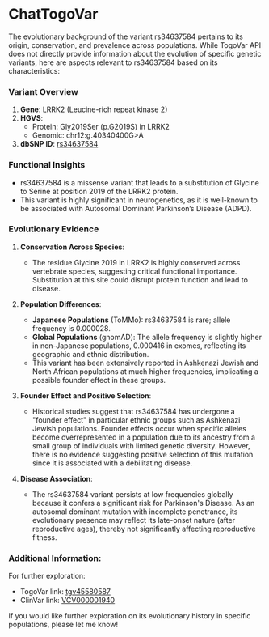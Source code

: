 # ChatTogoVar

The evolutionary background of the variant rs34637584 pertains to its origin, conservation, and prevalence across populations. While TogoVar API does not directly provide information about the evolution of specific genetic variants, here are aspects relevant to rs34637584 based on its characteristics:

### Variant Overview
1. **Gene**: LRRK2 (Leucine-rich repeat kinase 2)
2. **HGVS**: 
   - Protein: Gly2019Ser (p.G2019S) in LRRK2
   - Genomic: chr12:g.40340400G>A
3. **dbSNP ID**: [rs34637584](https://identifiers.org/dbsnp/rs34637584)

### Functional Insights
- rs34637584 is a missense variant that leads to a substitution of Glycine to Serine at position 2019 of the LRRK2 protein. 
- This variant is highly significant in neurogenetics, as it is well-known to be associated with Autosomal Dominant Parkinson’s Disease (ADPD). 

### Evolutionary Evidence
1. **Conservation Across Species**:
   - The residue Glycine 2019 in LRRK2 is highly conserved across vertebrate species, suggesting critical functional importance. Substitution at this site could disrupt protein function and lead to disease. 
   
2. **Population Differences**:
   - **Japanese Populations** (ToMMo): rs34637584 is rare; allele frequency is 0.000028.  
   - **Global Populations** (gnomAD): The allele frequency is slightly higher in non-Japanese populations, 0.000416 in exomes, reflecting its geographic and ethnic distribution.  
   - This variant has been extensively reported in Ashkenazi Jewish and North African populations at much higher frequencies, implicating a possible founder effect in these groups.

3. **Founder Effect and Positive Selection**:
   - Historical studies suggest that rs34637584 has undergone a "founder effect" in particular ethnic groups such as Ashkenazi Jewish populations. Founder effects occur when specific alleles become overrepresented in a population due to its ancestry from a small group of individuals with limited genetic diversity. However, there is no evidence suggesting positive selection of this mutation since it is associated with a debilitating disease.

4. **Disease Association**:
   - The rs34637584 variant persists at low frequencies globally because it confers a significant risk for Parkinson's Disease. As an autosomal dominant mutation with incomplete penetrance, its evolutionary presence may reflect its late-onset nature (after reproductive ages), thereby not significantly affecting reproductive fitness.

### Additional Information:
For further exploration:
- TogoVar link: [tgv45580587](https://jmorp.megabank.tohoku.ac.jp/search?query=12%3A40340400)
- ClinVar link: [VCV000001940](https://www.ncbi.nlm.nih.gov/clinvar/variation/1940)

If you would like further exploration on its evolutionary history in specific populations, please let me know!